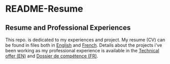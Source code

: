 # README-Resume

## Resume and Professional Experiences

This repo. is dedicated to my experiences and project. My resume (CV) can be found in files both in [English](cv_EN.pdf) and [French](cv_FR.pdf). Details about the projects i've been working as my professional experience is available in the [Technical offer (EN)](Technical%20offer%20EN.pdf) and [Dossier de compétence (FR)](Dossier%20de%20compétence%20FR.pdf).
